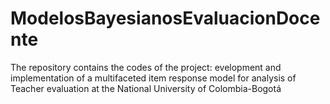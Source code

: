 # ModelosBayesianosEvaluacionDocente
The repository contains the codes of the project: evelopment and implementation of a multifaceted item response model for analysis of Teacher evaluation at the National University of Colombia-Bogotá
